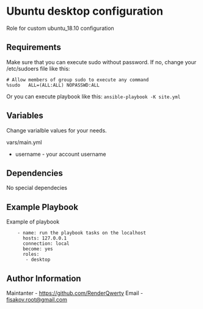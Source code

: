 Ubuntu desktop configuration
=========

Role for custom ubuntu_18.10 configuration

Requirements
------------


Make sure that you can execute sudo without password. If no, change your /etc/sudoers file like this:
```
# Allow members of group sudo to execute any command
%sudo	ALL=(ALL:ALL) NOPASSWD:ALL
```
Or you can execute playbook like this: `ansible-playbook -K site.yml`

Variables
--------------

Change varialble values for your needs.

vars/main.yml
 - username - your account username

Dependencies
------------

No special dependecies

Example Playbook
----------------

Example of playbook

```
    - name: run the playbook tasks on the localhost
      hosts: 127.0.0.1
      connection: local
      become: yes
      roles:
       - desktop
```

Author Information
------------------
Maintanter - https://github.com/RenderQwerty
Email - fisakov.root@gmail.com
